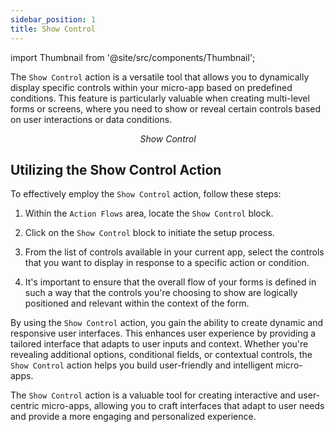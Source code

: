```yaml
---
sidebar_position: 1
title: Show Control
---
```


import Thumbnail from '@site/src/components/Thumbnail';

The `Show Control` action is a versatile tool that allows you to dynamically display specific controls within your micro-app based on predefined conditions. This feature is particularly valuable when creating multi-level forms or screens, where you need to show or reveal certain controls based on user interactions or data conditions.

<figure>
<Thumbnail src="/img/reference/actionflow-blocks/show-control/showcontrol.png" alt="Show Control" />
<figcaption align='center'><i>Show Control</i></figcaption>
</figure>

## Utilizing the Show Control Action

To effectively employ the `Show Control` action, follow these steps:

1. Within the `Action Flows` area, locate the `Show Control` block.

2. Click on the `Show Control` block to initiate the setup process.

3. From the list of controls available in your current app, select the controls that you want to display in response to a specific action or condition.

4. It's important to ensure that the overall flow of your forms is defined in such a way that the controls you're choosing to show are logically positioned and relevant within the context of the form.

<figure>
<Thumbnail src="/img/reference/actionflow-blocks/show-control/feild.png" alt="feild" />
</figure>

By using the `Show Control` action, you gain the ability to create dynamic and responsive user interfaces. This enhances user experience by providing a tailored interface that adapts to user inputs and context. Whether you're revealing additional options, conditional fields, or contextual controls, the `Show Control` action helps you build user-friendly and intelligent micro-apps.

The `Show Control` action is a valuable tool for creating interactive and user-centric micro-apps, allowing you to craft interfaces that adapt to user needs and provide a more engaging and personalized experience.
